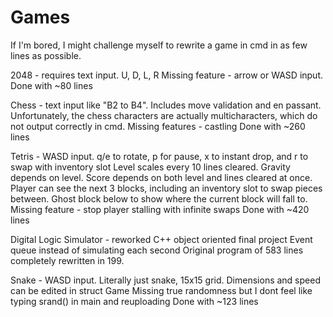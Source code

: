 # Games
If I'm bored, I might challenge myself to rewrite a game in cmd in as few lines as possible. 

2048 - requires text input. U, D, L, R
       Missing feature - arrow or WASD input. 
       Done with ~80 lines

Chess - text input like "B2 to B4". Includes move validation and en passant. 
        Unfortunately, the chess characters are actually multicharacters, which do not output correctly in cmd.
        Missing features - castling
        Done with ~260 lines

Tetris - WASD input. q/e to rotate, p for pause, x to instant drop, and r to swap with inventory slot
         Level scales every 10 lines cleared.
         Gravity depends on level.
         Score depends on both level and lines cleared at once.
         Player can see the next 3 blocks, including an inventory slot to swap pieces between.
         Ghost block below to show where the current block will fall to. 
         Missing feature - stop player stalling with infinite swaps
         Done with ~420 lines

Digital Logic Simulator - reworked C++ object oriented final project
                          Event queue instead of simulating each second
                          Original program of 583 lines completely rewritten in 199.

Snake - WASD input. Literally just snake, 15x15 grid. Dimensions and speed can be edited in struct Game
        Missing true randomness but I dont feel like typing srand() in main and reuploading
        Done with ~123 lines
